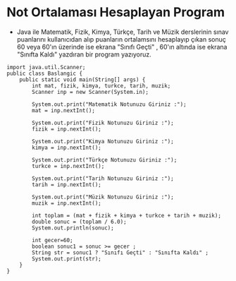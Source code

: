# Not Ortalaması Hesaplayan Program
* Java ile Matematik, Fizik, Kimya, Türkçe, Tarih ve Müzik derslerinin sınav puanlarını kullanıcıdan alıp puanların ortalamsını hesaplayıp çıkan sonuç 60 veya 60'ın üzerinde ise ekrana "Sınıfı Geçti" , 60'ın altında ise ekrana "Sınıfta Kaldı" yazdıran bir program yazıyoruz.
```
import java.util.Scanner;
public class Baslangic {
    public static void main(String[] args) {
        int mat, fizik, kimya, turkce, tarih, muzik;
        Scanner inp = new Scanner(System.in);

        System.out.print("Matematik Notunuzu Giriniz :");
        mat = inp.nextInt();

        System.out.print("Fizik Notunuzu Giriniz :");
        fizik = inp.nextInt();

        System.out.print("Kimya Notunuzu Giriniz :");
        kimya = inp.nextInt();

        System.out.print("Türkçe Notunuzu Giriniz :");
        turkce = inp.nextInt();

        System.out.print("Tarih Notunuzu Giriniz :");
        tarih = inp.nextInt();

        System.out.print("Müzik Notunuzu Giriniz :");
        muzik = inp.nextInt();

        int toplam = (mat + fizik + kimya + turkce + tarih + muzik);
        double sonuc = (toplam / 6.0);
        System.out.println(sonuc);

        int gecer=60;
        boolean sonuc1 = sonuc >= gecer ;
        String str = sonuc1 ? "Sınıfı Geçti" : "Sınıfta Kaldı" ;
        System.out.print(str);
    }
}


```